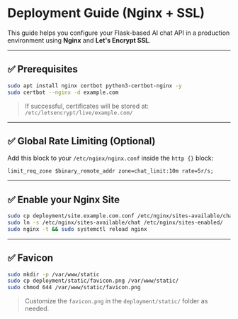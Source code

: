 # Deployment Guide (Nginx + SSL)

This guide helps you configure your Flask-based AI chat API in a production environment using **Nginx** and **Let's Encrypt SSL**.

---

## ✅ Prerequisites

```bash
sudo apt install nginx certbot python3-certbot-nginx -y
sudo certbot --nginx -d example.com
```

> If successful, certificates will be stored at:  
> `/etc/letsencrypt/live/example.com/`

---

## ✅ Global Rate Limiting (Optional)

Add this block to your `/etc/nginx/nginx.conf` inside the `http {}` block:

```nginx
limit_req_zone $binary_remote_addr zone=chat_limit:10m rate=5r/s;
```

---

## ✅ Enable your Nginx Site

```bash
sudo cp deployment/site.example.com.conf /etc/nginx/sites-available/chat
sudo ln -s /etc/nginx/sites-available/chat /etc/nginx/sites-enabled/
sudo nginx -t && sudo systemctl reload nginx
```

---

## ✅ Favicon

```bash
sudo mkdir -p /var/www/static
sudo cp deployment/static/favicon.png /var/www/static/
sudo chmod 644 /var/www/static/favicon.png
```

> Customize the `favicon.png` in the `deployment/static/` folder as needed.
